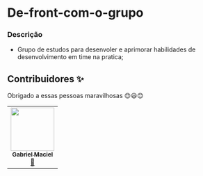  # De-front-com-o-grupo

### Descrição 

- Grupo de estudos para desenvoler e aprimorar habilidades de desenvolvimento em time na pratica;



## Contribuidores ✨
Obrigado a essas pessoas maravilhosas :heart_eyes::smiley::blush:

<table>
  <tr>
    <td align="center"><a href="https://github.com/Nixoff" target="blank"><img src="https://avatars0.githubusercontent.com/u/56452984?s=460&u=c5b9d9097f1fc873b414ae1ac6ee107af2f84034&v=4" width="100" alt=""/><br /><sub><b>Gabriel Maciel</b></sub></a><br /><a href="https://github.com/all-contributors/all-contributors/commits?author=Nixoff" title="Documentation">📖</a></td> 
  </tr>
</table>
